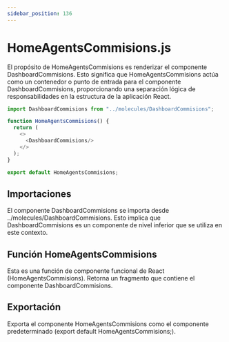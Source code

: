 ```yaml
---
sidebar_position: 136
---
```


# HomeAgentsCommisions.js

El propósito de HomeAgentsCommisions es renderizar el componente DashboardCommisions. Esto significa que HomeAgentsCommisions actúa como un contenedor o punto de entrada para el componente DashboardCommisions, proporcionando una separación lógica de responsabilidades en la estructura de la aplicación React.

```js 
import DashboardCommisions from "../molecules/DashboardCommisions";

function HomeAgentsCommisions() {
  return (
    <>
      <DashboardCommisions/>
    </>
  );
}

export default HomeAgentsCommisions;
```

## Importaciones

El componente DashboardCommisions se importa desde ../molecules/DashboardCommisions. Esto implica que DashboardCommisions es un componente de nivel inferior que se utiliza en este contexto.

## Función HomeAgentsCommisions

Esta es una función de componente funcional de React (HomeAgentsCommisions).
Retorna un fragmento que contiene el componente DashboardCommisions.

## Exportación

Exporta el componente HomeAgentsCommisions como el componente predeterminado (export default HomeAgentsCommisions;).
